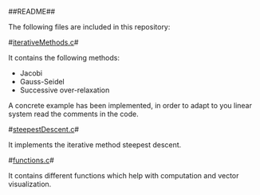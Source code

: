 ##README##

The following files are included in this repository:

#[iterativeMethods.c](https://github.com/sergirovira/Iterative-methods-for-solving-linear-systems-of-equations/blob/master/iterationMethods.c)#

It contains the following methods:

- Jacobi
- Gauss-Seidel
- Successive over-relaxation

A concrete example has been implemented, in order to adapt
to you linear system read the comments in the code.

#[steepestDescent.c](https://github.com/sergirovira/Iterative-methods-for-solving-linear-systems-of-equations/blob/master/steepestDescent.c)#

It implements the iterative method steepest descent. 

#[functions.c](https://github.com/sergirovira/Iterative-methods-for-solving-linear-systems-of-equations/blob/master/funcions.c)#

It contains different functions which help with
computation and vector visualization.
